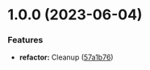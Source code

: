 # 1.0.0 (2023-06-04)


### Features

* **refactor:** Cleanup ([57a1b76](https://github.com/YU000jp/logseq-plugin-confirmation-done-task/commit/57a1b764799bf4144abf6d2c3e2fe2799ed3f996))
